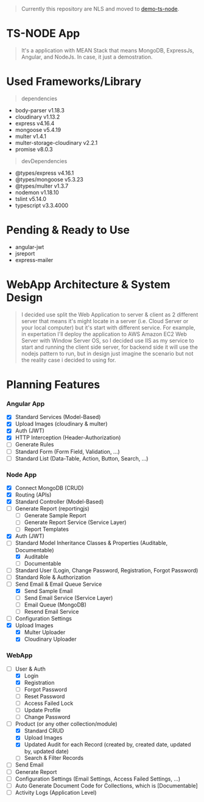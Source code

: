 > Currently this repository are NLS and moved to [demo-ts-node](https://github.com/zhangen69/demo-ts-node).

# TS-NODE App
> It's a application with MEAN Stack that means MongoDB, ExpressJs, Angular, and NodeJs. In case, it just a demostration.

# Used Frameworks/Library
> dependencies
- body-parser v1.18.3
- cloudinary v1.13.2
- express v4.16.4
- mongoose v5.4.19
- multer v1.4.1
- multer-storage-cloudinary v2.2.1
- promise v8.0.3
> devDependencies
- @types/express v4.16.1
- @types/mongoose v5.3.23
- @types/multer v1.3.7
- nodemon v1.18.10
- tslint v5.14.0
- typescript v3.3.4000

# Pending & Ready to Use
- angular-jwt
- jsreport
- express-mailer

# WebApp Architecture & System Design
> I decided use split the Web Application to server & client as 2 different server that means it's might locate in a server (i.e. Cloud Server or your local computer) but it's start with different service. For example, in expertation I'll deploy the application to AWS Amazon EC2 Web Server with Window Server OS, so I decided use IIS as my service to start and running the client side server, for backend side it will use the nodejs pattern to run, but in design just imagine the scenario but not the reality case i decided to using for.

# Planning Features
### Angular App
- [x] Standard Services (Model-Based)
- [x] Upload Images (cloudinary & multer)
- [x] Auth (JWT)
- [x] HTTP Interception (Header-Authorization)
- [ ] Generate Rules
- [ ] Standard Form (Form Field, Validation, ...) 
- [ ] Standard List (Data-Table, Action, Button, Search, ...)

### Node App
- [x] Connect MongoDB (CRUD)
- [x] Routing (APIs)
- [x] Standard Controller (Model-Based)
- [ ] Generate Report (reportingjs)
  - [ ] Generate Sample Report
  - [ ] Generate Report Service (Service Layer)
  - [ ] Report Templates
- [x] Auth (JWT)
- [ ] Standard Model Inheritance Classes & Properties (Auditable, Documentable)
  - [x] Auditable
  - [ ] Documentable
- [ ] Standard User (Login, Change Password, Registration, Forgot Password)
- [ ] Standard Role & Authorization
- [ ] Send Email & Email Queue Service
  - [x] Send Sample Email
  - [ ] Send Email Service (Service Layer)
  - [ ] Email Queue (MongoDB)
  - [ ] Resend Email Service
- [ ] Configuration Settings
- [x] Upload Images
  - [x] Multer Uploader
  - [x] Cloudinary Uploader

### WebApp
- [ ] User & Auth
  - [x] Login
  - [x] Registration
  - [ ] Forgot Password
  - [ ] Reset Password
  - [ ] Access Failed Lock
  - [ ] Update Profile
  - [ ] Change Password
- [ ] Product (or any other collection/module)
  - [x] Standard CRUD
  - [x] Upload Images
  - [x] Updated Audit for each Record (created by, created date, updated by, updated date)
  - [ ] Search & Filter Records
- [ ] Send Email
- [ ] Generate Report
- [ ] Configuration Settings (Email Settings, Access Failed Settings, ...)
- [ ] Auto Generate Document Code for Collections, which is [Documentable]
- [ ] Activity Logs (Application Level)
